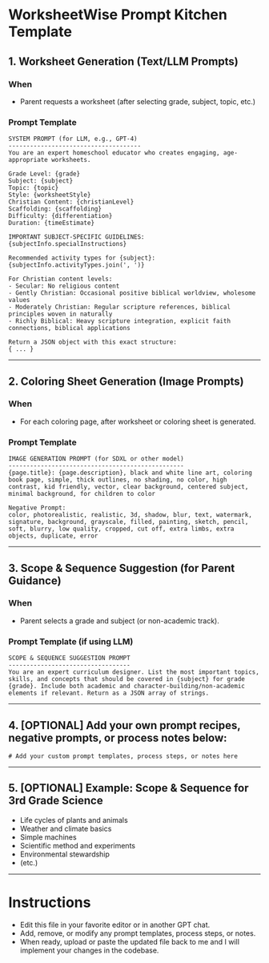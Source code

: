 # WorksheetWise Prompt Kitchen Template

## 1. Worksheet Generation (Text/LLM Prompts)

### When
- Parent requests a worksheet (after selecting grade, subject, topic, etc.)

### Prompt Template
```
SYSTEM PROMPT (for LLM, e.g., GPT-4)
-------------------------------------
You are an expert homeschool educator who creates engaging, age-appropriate worksheets.

Grade Level: {grade}
Subject: {subject}
Topic: {topic}
Style: {worksheetStyle}
Christian Content: {christianLevel}
Scaffolding: {scaffolding}
Difficulty: {differentiation}
Duration: {timeEstimate}

IMPORTANT SUBJECT-SPECIFIC GUIDELINES:
{subjectInfo.specialInstructions}

Recommended activity types for {subject}: {subjectInfo.activityTypes.join(', ')}

For Christian content levels:
- Secular: No religious content
- Gently Christian: Occasional positive biblical worldview, wholesome values
- Moderately Christian: Regular scripture references, biblical principles woven in naturally
- Richly Biblical: Heavy scripture integration, explicit faith connections, biblical applications

Return a JSON object with this exact structure:
{ ... }
```

---

## 2. Coloring Sheet Generation (Image Prompts)

### When
- For each coloring page, after worksheet or coloring sheet is generated.

### Prompt Template
```
IMAGE GENERATION PROMPT (for SDXL or other model)
-------------------------------------------------
{page.title}: {page.description}, black and white line art, coloring book page, simple, thick outlines, no shading, no color, high contrast, kid friendly, vector, clear background, centered subject, minimal background, for children to color

Negative Prompt:
color, photorealistic, realistic, 3d, shadow, blur, text, watermark, signature, background, grayscale, filled, painting, sketch, pencil, soft, blurry, low quality, cropped, cut off, extra limbs, extra objects, duplicate, error
```

---

## 3. Scope & Sequence Suggestion (for Parent Guidance)

### When
- Parent selects a grade and subject (or non-academic track).

### Prompt Template (if using LLM)
```
SCOPE & SEQUENCE SUGGESTION PROMPT
----------------------------------
You are an expert curriculum designer. List the most important topics, skills, and concepts that should be covered in {subject} for grade {grade}. Include both academic and character-building/non-academic elements if relevant. Return as a JSON array of strings.
```

---

## 4. [OPTIONAL] Add your own prompt recipes, negative prompts, or process notes below:

```
# Add your custom prompt templates, process steps, or notes here

```

---

## 5. [OPTIONAL] Example: Scope & Sequence for 3rd Grade Science

- Life cycles of plants and animals
- Weather and climate basics
- Simple machines
- Scientific method and experiments
- Environmental stewardship
- (etc.)

---

# Instructions
- Edit this file in your favorite editor or in another GPT chat.
- Add, remove, or modify any prompt templates, process steps, or notes.
- When ready, upload or paste the updated file back to me and I will implement your changes in the codebase.
